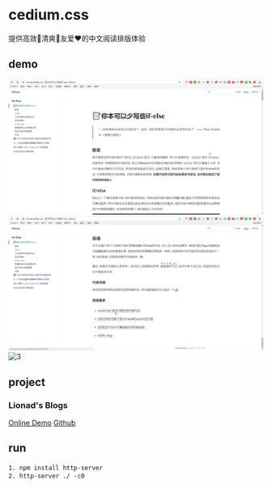 # cedium.css

提供高效🚀清爽🍦友爱❤的中文阅读排版体验

## demo

![1](https://github.com/Lionad-Morotar/cedium.css/blob/master/browser_IMyvOr3OqY.png)
![2](https://github.com/Lionad-Morotar/cedium.css/blob/master/browser_vgfBLqamHo.png)
![3](https://github.com/Lionad-Morotar/cedium.css/blob/master/2Pw35OC3Bc.gif)

## project

### Lionad's Blogs

[Online Demo](https://lionad.netlify.com/articles/005-你本可以少写些if-else.html)
[Github](https://github.com/Lionad-Morotar/blogs)

## run

```text
1. npm install http-server
2. http-server ./ -c0
```
